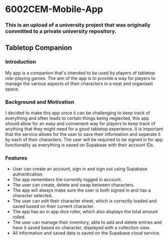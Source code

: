 # 6002CEM-Mobile-App

### This is an upload of a university project that was originally committed to a private university repository.

## Tabletop Companion

### Introduction

My app is a companion that's intended to be used by players of tabletop role-playing games.  The aim of the app is to provide a way for players to manage the various aspects of their characters in a neat and organised space.

### Background and Motivation

I decided to make this app since it can be challenging to keep track of everything and often leads to certain things being neglected, this app should allow for an easy and convenient way for players to keep track of anything that they might need for a good tabletop experience.  It is important that the service allows for the user to save their information and seperate it by each of their characters.  The user will be required to be signed in for app functionality as everything is saved on Supabase with their account IDs.

### Features

- User can create an account, sign in and sign out using Supabase authentication.
- The app remembers the currently logged in account.
- The user can create, delete and swap between characters.
- The app will always make sure the user is both signed in and has a character selected.
- The user can edit their character sheet, which is correctly loaded and saved based on their current character.
- The app has an in app dice roller, which also displays the total amount rolled.
- The user can manage their inventory, able to add and delete entries and have it saved based on character, displayed with a collection view.
- All information and saved data is saved on the Supabase cloud service.
